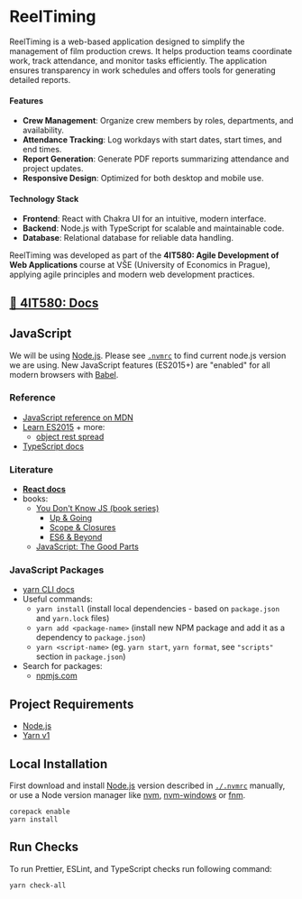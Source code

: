 # ReelTiming

ReelTiming is a web-based application designed to simplify the management of film production crews. It helps production teams coordinate work, track attendance, and monitor tasks efficiently. The application ensures transparency in work schedules and offers tools for generating detailed reports.

#### Features
- **Crew Management**: Organize crew members by roles, departments, and availability.
- **Attendance Tracking**: Log workdays with start dates, start times, and end times.
- **Report Generation**: Generate PDF reports summarizing attendance and project updates.
- **Responsive Design**: Optimized for both desktop and mobile use.

#### Technology Stack
- **Frontend**: React with Chakra UI for an intuitive, modern interface.
- **Backend**: Node.js with TypeScript for scalable and maintainable code.
- **Database**: Relational database for reliable data handling.

ReelTiming was developed as part of the **4IT580: Agile Development of Web Applications** course at VŠE (University of Economics in Prague), applying agile principles and modern web development practices.
## [📖 4IT580: Docs](https://vse-4it580-docs-2024.vercel.app)

## JavaScript

We will be using [Node.js](https://nodejs.org/). Please see [`.nvmrc`](./.nvmrc) to find current node.js version we are using.
New JavaScript features (ES2015+) are "enabled" for all modern browsers with [Babel](https://babeljs.io/).

### Reference

- [JavaScript reference on MDN](https://developer.mozilla.org/en-US/docs/Web/JavaScript/Reference)
- [Learn ES2015](https://babeljs.io/docs/en/learn) + more:
  - [object rest spread](http://babeljs.io/docs/plugins/transform-object-rest-spread/)
- [TypeScript docs](https://www.typescriptlang.org/docs/)

### Literature

- **[React docs](https://react.dev/learn)**
- books:
  - [You Don't Know JS (book series)](https://github.com/getify/You-Dont-Know-JS/tree/1st-ed)
    - [Up & Going](https://github.com/getify/You-Dont-Know-JS/blob/1st-ed/up%20%26%20going/README.md)
    - [Scope & Closures](https://github.com/getify/You-Dont-Know-JS/blob/1st-ed/scope%20%26%20closures/README.md)
    - [ES6 & Beyond](https://github.com/getify/You-Dont-Know-JS/blob/1st-ed/es6%20%26%20beyond/README.md)
  - [JavaScript: The Good Parts](http://shop.oreilly.com/product/9780596517748.do)

### JavaScript Packages

- [yarn CLI docs](https://yarnpkg.com/en/docs/cli/)
- Useful commands:
  - `yarn install` (install local dependencies - based on `package.json` and `yarn.lock` files)
  - `yarn add <package-name>` (install new NPM package and add it as a dependency to `package.json`)
  - `yarn <script-name>` (eg. `yarn start`, `yarn format`, see `"scripts"` section in `package.json`)
- Search for packages:
  - [npmjs.com](https://www.npmjs.com/)

## Project Requirements

- [Node.js](https://nodejs.org/)
- [Yarn v1](https://classic.yarnpkg.com/)

## Local Installation

First download and install [Node.js](https://nodejs.org/en/download/) version described in [`./.nvmrc`](./.nvmrc) manually, or use a Node version manager like [nvm](https://github.com/nvm-sh/nvm), [nvm-windows](https://github.com/coreybutler/nvm-windows) or [fnm](https://github.com/Schniz/fnm).

```shell
corepack enable
yarn install
```

## Run Checks

To run Prettier, ESLint, and TypeScript checks run following command:

```shell
yarn check-all
```
